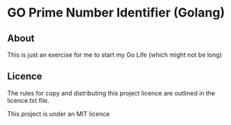 
# GO Prime Number Identifier (Golang)

## About

This is just an exercise for me to start my Go Life (which might not be long)

## Licence

The rules for copy and distributing this project licence are
outlined in the licence.txt file.

This project is under an MIT licence

